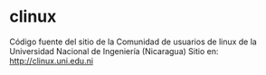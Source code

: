 clinux
======

Código fuente del sitio de la Comunidad de usuarios de linux de la Universidad Nacional de Ingeniería (Nicaragua)
Sitio en: http://clinux.uni.edu.ni
